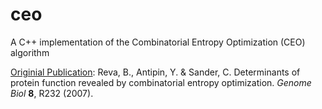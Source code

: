 # ceo

A C++ implementation of the Combinatorial Entropy Optimization (CEO) algorithm

[Originial Publication](https://doi.org/10.1186/gb-2007-8-11-r232): Reva, B., Antipin, Y. & Sander, C. Determinants of protein function revealed by combinatorial entropy optimization. *Genome Biol* **8**, R232 (2007). 
